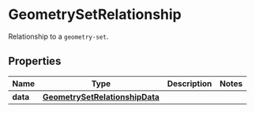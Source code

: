 

# GeometrySetRelationship

Relationship to a `geometry-set`.

## Properties

Name | Type | Description | Notes
------------ | ------------- | ------------- | -------------
**data** | [**GeometrySetRelationshipData**](GeometrySetRelationshipData.md) |  | 



